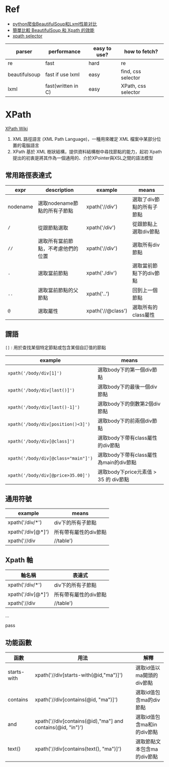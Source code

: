 # Ref

* [python爬虫BeautifulSoup和Lxml性能对比](https://zhuanlan.zhihu.com/p/87193823)
* [簡單比較 BeautifulSoup 和 Xpath 的效能](https://www.796t.com/content/1546959607.html)
* [xpath selector](https://docs.scrapy.org/en/latest/topics/selectors.html)


parser|performance|easy to use?|how to fetch?|
------|-----------|------------|-------------|
re|fast|hard|re|
beautifulsoup|fast if use lxml|easy|find, css selector|
lxml|fast(written in C)|easy|XPath, css selector|

# XPath

[XPath Wiki](https://zh.wikipedia.org/zh-tw/XPath)

1. XML 路徑語言 (XML Path Language)，一種用來確定 XML 檔案中某部分位置的電腦語言
2. XPath 基於 XML 樹狀結構，提供資料結構樹中尋找節點的能力，起初 Xpath 提出的初衷是將其作為一個通用的、介於XPointer與XSL之間的語法模型

## 常用路徑表達式
expr|description|example|means|
----|-----------|-------|-----|
nodename|選取nodename節點的所有子節點|xpath('//div')|選取了div節點的所有子節點|
`/`|從跟節點選取|xpath('/div')|從跟節點上選取div節點|
`//`|選取所有當前節點，不考慮他們的位置|xpath('//div')|選取所有div節點|
`.`|選取當前節點|xpath('./div')|選取當前節點下的div節點
`..`|選取當前節點的父節點|xpath('..')|回到上一個節點
`@`|選取屬性|xpath('//@class')|選取所有的class屬性

## 謂語

`[]` : 用於查找某個特定節點或包含某個自訂值的節點

|example|means|
|-------|-----|
`xpath('/body/div[1]')`|選取body下的第一個div節點|
`xpath('/body/div[last()]')`|選取body下的最後一個div節點|
`xpath('/body/div[last()-1]')`|選取body下的倒數第2個div節點|
`xpath('/body/div[position()<3]')`|選取body下的前兩個div節點|
`xpath('/body/div[@class]')`|選取body下帶有class屬性的div節點|
`xpath('/body/div[@class="main"]')`|選取body下帶有class屬性為main的div節點|
`xpath('/body/div[@price>35.00]')`|選取body下price元素值 > 35 的 div節點|

## 通用符號

|example|means|
|-------|-----|
|xpath('/div/*')|div下的所有子節點|
|xpath('/div[@*]')|所有帶有屬性的div節點|
|xpath('//div|//table')|所有div和table節點|

## Xpath 軸

|軸名稱|表達式|
|-------|-----|
|xpath('/div/*')|div下的所有子節點|
|xpath('/div[@*]')|所有帶有屬性的div節點|
|xpath('//div|//table')|所有div和table節點|

...

pass

## 功能函數


|函數|用法|解釋|
|---|----|---|
|starts-with|xpath('//div[starts-with(@id,"ma")]')|選取id值以ma開頭的div節點|
|contains|xpath('//div[contains(@id, "ma")]')|選取id值包含ma的div節點|
|and|xpath('//div[contains(@id),"ma"] and contains(@id, "in")')|選取id值包含ma和in的div節點|
|text()|xpath('//div[contains(text(), "ma")]')|選取節點文本包含ma的div節點


